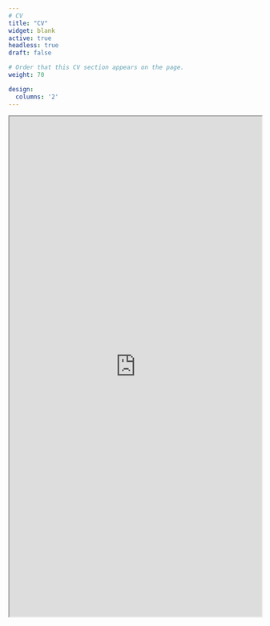 ```yaml
---
# CV
title: "CV"
widget: blank
active: true
headless: true
draft: false

# Order that this CV section appears on the page.
weight: 70

design:
  columns: '2'
---
```


<iframe src="https://drive.google.com/file/d/12BCbiWbCUJhSvg2om01zgHrIp0-iaj4G/preview" width="100%" height="1000px"></iframe>

<!-- <div style="display: flex; align-items: right;">
  <div style="flex: 3;">
    <iframe src="/uploads/resume.pdf#view=FitH&scrollbar=0&toolbar=0&navpanes=0&twoPage=true" width="120%" height="1000px" frameborder="0" scrolling="auto" title="resume"></iframe>
  </div>
  <div style="margin-left: 20px;">
    <a href="/uploads/resume.pdf" class="btn btn--large" style="padding: 10px 20px; display: flex; flex-direction: column; align-items: center; text-align: center; opacity: 0.7;" download>
      <img src="/logos/download_button.png" alt="Download" style="width: 60px; height: 60px;">
      <span style="margin-top: 5px;">&nbsp;</span>
    </a>
  </div>
</div>
-->

